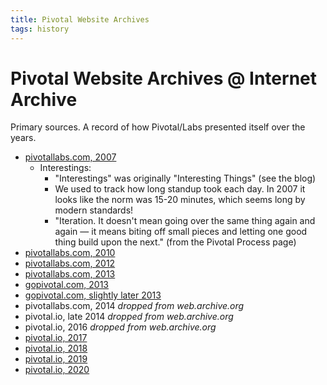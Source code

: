 ```yaml
---
title: Pivotal Website Archives
tags: history
---
```


# Pivotal Website Archives @ Internet Archive

Primary sources. A record of how Pivotal/Labs presented itself over the years.

- [pivotallabs.com, 2007][2007]
  - Interestings:
    - "Interestings" was originally "Interesting Things" (see the blog)
    - We used to track how long standup took each day. In 2007 it looks like the norm was 15-20 minutes, which seems long by modern standards!
    - "Iteration. It doesn't mean going over the same thing again and again — it means biting off small pieces and letting one good thing build upon the next." (from the Pivotal Process page)
- [pivotallabs.com, 2010][2010]
- [pivotallabs.com, 2012][2012]
- [pivotallabs.com, 2013][2013a]
- [gopivotal.com, 2013][2013b]
- [gopivotal.com, slightly later 2013][2013c]
- pivotallabs.com, 2014 _dropped from web.archive.org_
- pivotal.io, late 2014 _dropped from web.archive.org_
- pivotal.io, 2016 _dropped from web.archive.org_
- [pivotal.io, 2017][2017]
- [pivotal.io, 2018][2018]
- [pivotal.io, 2019][2019]
- [pivotal.io, 2020][2020]

[2007]: https://web.archive.org/web/20070216104648/http://www.pivotallabs.com/
[2010]: https://web.archive.org/web/20101105102729/http://pivotallabs.com/
[2012]: https://web.archive.org/web/20120111171411/http://pivotallabs.com/
[2013a]: https://web.archive.org/web/20130113074603/http://pivotallabs.com/
[2013b]: https://web.archive.org/web/20130606100607/http://www.gopivotal.com:80/
[2013c]: https://web.archive.org/web/20130720074756/http://gopivotal.com:80/
[2017]: https://web.archive.org/web/20170131182631/https://pivotal.io/ 
[2018]: https://web.archive.org/web/20180201005215/https://pivotal.io/
[2019]: https://web.archive.org/web/20190201050120/https://pivotal.io/
[2020]: https://web.archive.org/web/20200101171848/https://pivotal.io/
